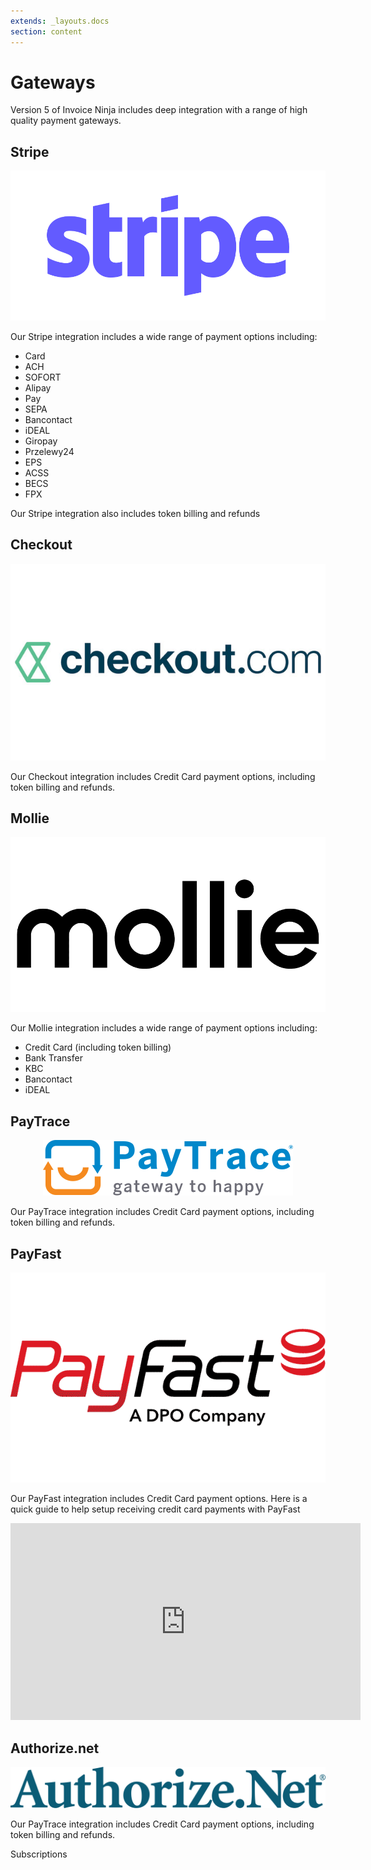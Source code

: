 ```yaml
---
extends: _layouts.docs 
section: content
---
```


# Gateways

Version 5 of Invoice Ninja includes deep integration with a range of high quality payment gateways. 

## Stripe
<p align="center">
	<img class="h-10" src="/assets/images/gateways/stripe.svg" alt="Stripe"/>
</p>

Our Stripe integration includes a wide range of payment options including:

- Card 
- ACH
- SOFORT
- Alipay
- Pay
- SEPA
- Bancontact
- iDEAL
- Giropay
- Przelewy24
- EPS
- ACSS
- BECS
- FPX

Our Stripe integration also includes token billing and refunds

## Checkout
<p align="center">
	<img class="h-10" src="/assets/images/gateways/checkout.jpg" alt="Checkout.com"/>
</p>

Our Checkout integration includes Credit Card payment options, including token billing and refunds.

## Mollie
<p align="center">
	<img class="h-10" src="/assets/images/gateways/mollie.png" alt="Mollie"/>
</p>

Our Mollie integration includes a wide range of payment options including:

- Credit Card (including token billing)
- Bank Transfer
- KBC
- Bancontact
- iDEAL

## PayTrace
<p align="center">
	<img class="h-10" src="/assets/images/gateways/paytrace.svg" alt="PayTrace"/>
</p>

Our PayTrace integration includes Credit Card payment options, including token billing and refunds.

## PayFast
<p align="center">
	<img class="h-10" src="/assets/images/gateways/payfast.png" alt="PayFast"/>
</p>

Our PayFast integration includes Credit Card payment options. Here is a quick guide to help setup receiving credit card payments with PayFast

<iframe width="560" height="315" src="https://www.youtube.com/embed/SOQhEidfwdk" title="YouTube video player" frameborder="0" allow="accelerometer; autoplay; clipboard-write; encrypted-media; gyroscope; picture-in-picture" allowfullscreen></iframe>


## Authorize.net
<p align="center">
	<img class="h-10" src="/assets/images/gateways/authorize.png" alt="Authorize.net"/>
</p>

Our PayTrace integration includes Credit Card payment options, including token billing and refunds.

<x-next url=/docs/subscriptions>Subscriptions</x-next>

